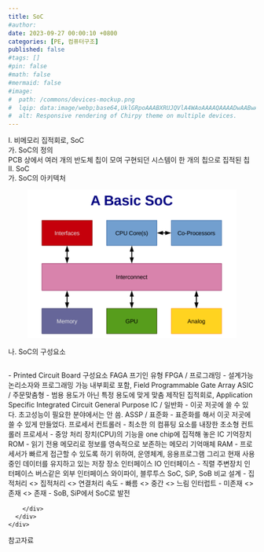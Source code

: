 ```yaml
---
title: SoC
#author: 
date: 2023-09-27 00:00:10 +0800
categories: [PE, 컴퓨터구조]
published: false
#tags: []
#pin: false
#math: false
#mermaid: false
#image:
#  path: /commons/devices-mockup.png
#  lqip: data:image/webp;base64,UklGRpoAAABXRUJQVlA4WAoAAAAQAAAADwAABwAAQUxQSDIAAAARL0AmbZurmr57yyIiqE8oiG0bejIYEQTgqiDA9vqnsUSI6H+oAERp2HZ65qP/VIAWAFZQOCBCAAAA8AEAnQEqEAAIAAVAfCWkAALp8sF8rgRgAP7o9FDvMCkMde9PK7euH5M1m6VWoDXf2FkP3BqV0ZYbO6NA/VFIAAAA
#  alt: Responsive rendering of Chirpy theme on multiple devices.
---
```


<div class="post-wrap">
  <div class="para">
    <div class="para-title">
      I. 비메모리 집적회로, SoC
    </div>
    <div class="para-cntnt">
      <div class="para">
        <div class="para-title">
          가. SoC의 정의
        </div>
        <div class="para-cntnt">
            PCB 상에서 여러 개의 반도체 칩이 모여 구현되던 시스템이 한 개의 칩으로 집적된 칩
        </div>
      </div>
    </div>
  </div>
  
  <div class="para">
    <div class="para-title">
      II. SoC
    </div>
    <div class="para-cntnt">
      <div class="para">
        <div class="para-title">
          가. SoC의 아키텍처
        </div>
        <div class="para-cntnt">
          <figure class="post-figure">
            <img src="/assets/img/posts/SoC.png" alt="SoC">
<!--            <figcaption>Source: Unveiling the Metaverse: Exploring Emerging Trends, Multifaceted Perspectives, and Future Challenges</figcaption>-->
          </figure>
        </div>
      </div>
      <div class="para">
        <div class="para-title">
          나. SoC의 구성요소
        </div>
        <div class="para-cntnt">
          <table class="post-table">
          </table>
            - Printed Circuit Board 
구성요소 FAGA 프기인
  유형 
    FPGA / 프로그래밍 - 설계가능 논리소자와 프로그래밍 가능 내부회로 포함, Field Programmable Gate Array
    ASIC / 주문맞춤형 - 범용 용도가 아닌 특정 용도에 맞게 맞춤 제작된 집적회로, Application Specific Integrated Circuit
    General Purpose IC / 일반화 - 이곳 저곳에 쓸 수 있다. 초고성능이 필요한 분야에서는 안 씀.
    ASSP / 표준화 - 표준화를 해서 이곳 저곳에 쓸 수 있게 만들었다.
  프로세서
    컨트롤러 - 최소한 의 컴퓨팅 요소를 내장한 초소형 컨트롤러
    프로세서 - 중앙 처리 장치(CPU)의 기능을 one chip에 집적해 놓은 IC
  기억장치
    ROM - 읽기 전용 메모리로 정보를 영속적으로 보존하는 메모리 기억매체
    RAM - 프로세서가 빠르게 접근할 수 있도록 하기 위하여, 운영체계, 응용프로그램 그리고 현재 사용중인 데이터를 유지하고 있는 저장 장소
  인터페이스
    IO 인터페이스 - 직렬 주변장치 인터페이스 버스같은 외부 인터페이스
    와이파이, 블루투스
SoC, SiP, SoB 비교
  설계 - 집적처리 &lt;&gt; 집적처리 &lt;&gt; 연결처리
  속도 - 빠름 &lt;&gt; 중간 &lt;&gt; 느림
  인터럽트 - 미존재 &lt;&gt; 존재 &lt;&gt; 존재
- SoB, SiP에서 SoC로 발전

        </div>
      </div>
    </div>
  </div>

  <div class="refr-wrap">
    <div class="refr-title">
        참고자료
    </div>
    <ol class="refr-list">
    <!--    <li>(나현식, 최대선) <a target="_blank" href="https://scienceon.kisti.re.kr/commons/util/originalView.do?cn=JAKO202225948430499&oCn=JAKO202225948430499&dbt=JAKO&journal=NJOU00291864">메타버스 보안 위협 요소 및 대응 방안 검토</a></li>-->
    <!--    <li>(M. Uddin, S. Manickam, H. Ullah, M. Obaidat and A. Dandoush) <a target="_blank" href="https://ieeexplore.ieee.org/abstract/document/10138386">Unveiling the Metaverse: Exploring Emerging Trends, Multifaceted Perspectives, and Future Challenges</a></li>-->
    </ol>
  </div>
</div>
